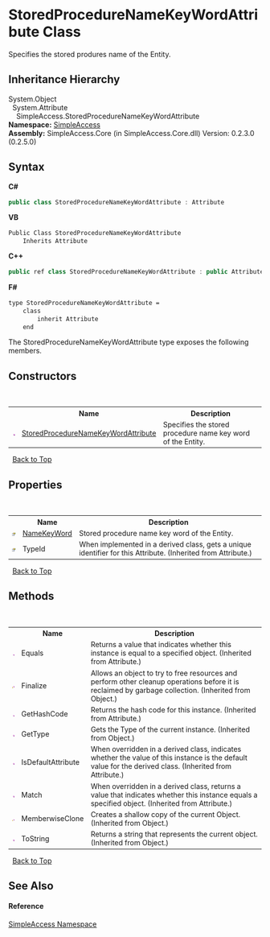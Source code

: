 # StoredProcedureNameKeyWordAttribute Class
 

Specifies the stored produres name of the Entity.


## Inheritance Hierarchy
System.Object<br />&nbsp;&nbsp;System.Attribute<br />&nbsp;&nbsp;&nbsp;&nbsp;SimpleAccess.StoredProcedureNameKeyWordAttribute<br />
**Namespace:**&nbsp;<a href="5b81da8e-9a02-e6f3-6346-ccc62ec531d3">SimpleAccess</a><br />**Assembly:**&nbsp;SimpleAccess.Core (in SimpleAccess.Core.dll) Version: 0.2.3.0 (0.2.5.0)

## Syntax

**C#**<br />
``` C#
public class StoredProcedureNameKeyWordAttribute : Attribute
```

**VB**<br />
``` VB
Public Class StoredProcedureNameKeyWordAttribute
	Inherits Attribute
```

**C++**<br />
``` C++
public ref class StoredProcedureNameKeyWordAttribute : public Attribute
```

**F#**<br />
``` F#
type StoredProcedureNameKeyWordAttribute =  
    class
        inherit Attribute
    end
```

The StoredProcedureNameKeyWordAttribute type exposes the following members.


## Constructors
&nbsp;<table><tr><th></th><th>Name</th><th>Description</th></tr><tr><td>![Public method](media/pubmethod.gif "Public method")</td><td><a href="0169b9a3-d1a2-5d4c-9fe3-ad768c5da67b">StoredProcedureNameKeyWordAttribute</a></td><td>
Specifies the stored procedure name key word of the Entity.</td></tr></table>&nbsp;
<a href="#storedprocedurenamekeywordattribute-class">Back to Top</a>

## Properties
&nbsp;<table><tr><th></th><th>Name</th><th>Description</th></tr><tr><td>![Public property](media/pubproperty.gif "Public property")</td><td><a href="a0e2eac4-5b16-9ce9-1de8-81d6d96c5954">NameKeyWord</a></td><td>
Stored procedure name key word of the Entity.</td></tr><tr><td>![Public property](media/pubproperty.gif "Public property")</td><td>TypeId</td><td>
When implemented in a derived class, gets a unique identifier for this Attribute.
 (Inherited from Attribute.)</td></tr></table>&nbsp;
<a href="#storedprocedurenamekeywordattribute-class">Back to Top</a>

## Methods
&nbsp;<table><tr><th></th><th>Name</th><th>Description</th></tr><tr><td>![Public method](media/pubmethod.gif "Public method")</td><td>Equals</td><td>
Returns a value that indicates whether this instance is equal to a specified object.
 (Inherited from Attribute.)</td></tr><tr><td>![Protected method](media/protmethod.gif "Protected method")</td><td>Finalize</td><td>
Allows an object to try to free resources and perform other cleanup operations before it is reclaimed by garbage collection.
 (Inherited from Object.)</td></tr><tr><td>![Public method](media/pubmethod.gif "Public method")</td><td>GetHashCode</td><td>
Returns the hash code for this instance.
 (Inherited from Attribute.)</td></tr><tr><td>![Public method](media/pubmethod.gif "Public method")</td><td>GetType</td><td>
Gets the Type of the current instance.
 (Inherited from Object.)</td></tr><tr><td>![Public method](media/pubmethod.gif "Public method")</td><td>IsDefaultAttribute</td><td>
When overridden in a derived class, indicates whether the value of this instance is the default value for the derived class.
 (Inherited from Attribute.)</td></tr><tr><td>![Public method](media/pubmethod.gif "Public method")</td><td>Match</td><td>
When overridden in a derived class, returns a value that indicates whether this instance equals a specified object.
 (Inherited from Attribute.)</td></tr><tr><td>![Protected method](media/protmethod.gif "Protected method")</td><td>MemberwiseClone</td><td>
Creates a shallow copy of the current Object.
 (Inherited from Object.)</td></tr><tr><td>![Public method](media/pubmethod.gif "Public method")</td><td>ToString</td><td>
Returns a string that represents the current object.
 (Inherited from Object.)</td></tr></table>&nbsp;
<a href="#storedprocedurenamekeywordattribute-class">Back to Top</a>

## See Also


#### Reference
<a href="5b81da8e-9a02-e6f3-6346-ccc62ec531d3">SimpleAccess Namespace</a><br />